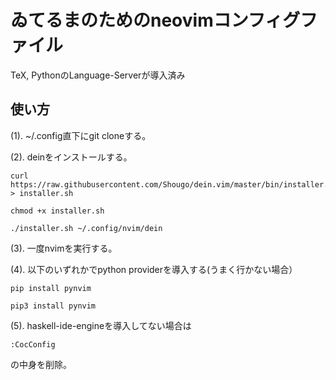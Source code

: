 # ゐてるまのためのneovimコンフィグファイル

TeX, PythonのLanguage-Serverが導入済み

## 使い方

(1). ~/.config直下にgit cloneする。

(2). deinをインストールする。
```
curl https://raw.githubusercontent.com/Shougo/dein.vim/master/bin/installer.sh > installer.sh

chmod +x installer.sh

./installer.sh ~/.config/nvim/dein
```

(3). 一度nvimを実行する。

(4). 以下のいずれかでpython providerを導入する(うまく行かない場合）
```
pip install pynvim
```
```
pip3 install pynvim
```

(5). haskell-ide-engineを導入してない場合は
```
:CocConfig
```
の中身を削除。
